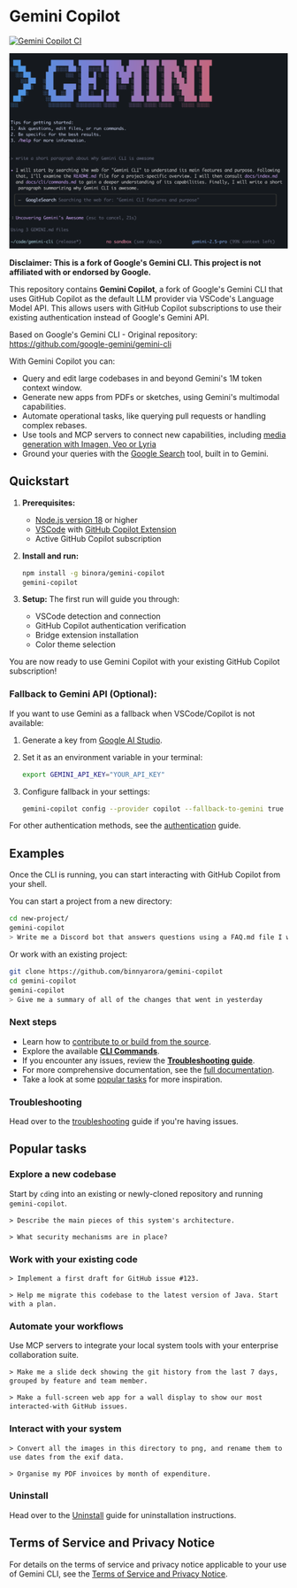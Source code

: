 # Gemini Copilot

[![Gemini Copilot CI](https://github.com/binnyarora/gemini-copilot/actions/workflows/ci.yml/badge.svg)](https://github.com/binnyarora/gemini-copilot/actions/workflows/ci.yml)

![Gemini CLI Screenshot](./docs/assets/gemini-screenshot.png)

**Disclaimer: This is a fork of Google's Gemini CLI. This project is not affiliated with or endorsed by Google.**

This repository contains **Gemini Copilot**, a fork of Google's Gemini CLI that uses GitHub Copilot as the default LLM provider via VSCode's Language Model API. This allows users with GitHub Copilot subscriptions to use their existing authentication instead of Google's Gemini API.

Based on Google's Gemini CLI - Original repository: https://github.com/google-gemini/gemini-cli

With Gemini Copilot you can:

- Query and edit large codebases in and beyond Gemini's 1M token context window.
- Generate new apps from PDFs or sketches, using Gemini's multimodal capabilities.
- Automate operational tasks, like querying pull requests or handling complex rebases.
- Use tools and MCP servers to connect new capabilities, including [media generation with Imagen,
  Veo or Lyria](https://github.com/GoogleCloudPlatform/vertex-ai-creative-studio/tree/main/experiments/mcp-genmedia)
- Ground your queries with the [Google Search](https://ai.google.dev/gemini-api/docs/grounding)
  tool, built in to Gemini.

## Quickstart

1. **Prerequisites:** 
   - [Node.js version 18](https://nodejs.org/en/download) or higher
   - [VSCode](https://code.visualstudio.com/) with [GitHub Copilot Extension](https://marketplace.visualstudio.com/items?itemName=GitHub.copilot)
   - Active GitHub Copilot subscription

2. **Install and run:**

   ```bash
   npm install -g binora/gemini-copilot
   gemini-copilot
   ```

3. **Setup:** The first run will guide you through:
   - VSCode detection and connection
   - GitHub Copilot authentication verification  
   - Bridge extension installation
   - Color theme selection

You are now ready to use Gemini Copilot with your existing GitHub Copilot subscription!

### Fallback to Gemini API (Optional):

If you want to use Gemini as a fallback when VSCode/Copilot is not available:

1. Generate a key from [Google AI Studio](https://aistudio.google.com/apikey).
2. Set it as an environment variable in your terminal:

   ```bash
   export GEMINI_API_KEY="YOUR_API_KEY"
   ```

3. Configure fallback in your settings:
   ```bash
   gemini-copilot config --provider copilot --fallback-to-gemini true
   ```

For other authentication methods, see the [authentication](./docs/cli/authentication.md) guide.

## Examples

Once the CLI is running, you can start interacting with GitHub Copilot from your shell.

You can start a project from a new directory:

```sh
cd new-project/
gemini-copilot
> Write me a Discord bot that answers questions using a FAQ.md file I will provide
```

Or work with an existing project:

```sh
git clone https://github.com/binnyarora/gemini-copilot
cd gemini-copilot
gemini-copilot
> Give me a summary of all of the changes that went in yesterday
```

### Next steps

- Learn how to [contribute to or build from the source](./CONTRIBUTING.md).
- Explore the available **[CLI Commands](./docs/cli/commands.md)**.
- If you encounter any issues, review the **[Troubleshooting guide](./docs/troubleshooting.md)**.
- For more comprehensive documentation, see the [full documentation](./docs/index.md).
- Take a look at some [popular tasks](#popular-tasks) for more inspiration.

### Troubleshooting

Head over to the [troubleshooting](docs/troubleshooting.md) guide if you're
having issues.

## Popular tasks

### Explore a new codebase

Start by `cd`ing into an existing or newly-cloned repository and running `gemini-copilot`.

```text
> Describe the main pieces of this system's architecture.
```

```text
> What security mechanisms are in place?
```

### Work with your existing code

```text
> Implement a first draft for GitHub issue #123.
```

```text
> Help me migrate this codebase to the latest version of Java. Start with a plan.
```

### Automate your workflows

Use MCP servers to integrate your local system tools with your enterprise collaboration suite.

```text
> Make me a slide deck showing the git history from the last 7 days, grouped by feature and team member.
```

```text
> Make a full-screen web app for a wall display to show our most interacted-with GitHub issues.
```

### Interact with your system

```text
> Convert all the images in this directory to png, and rename them to use dates from the exif data.
```

```text
> Organise my PDF invoices by month of expenditure.
```

### Uninstall

Head over to the [Uninstall](docs/Uninstall.md) guide for uninstallation instructions.

## Terms of Service and Privacy Notice

For details on the terms of service and privacy notice applicable to your use of Gemini CLI, see the [Terms of Service and Privacy Notice](./docs/tos-privacy.md).
